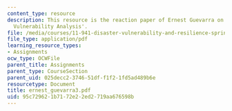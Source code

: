 ```yaml
---
content_type: resource
description: This resource is the reaction paper of Ernest Guevarra on the topic 'Community
  Vulnerability Analysis'.
file: /media/courses/11-941-disaster-vulnerability-and-resilience-spring-2005/95c729621b7172e22ed2719aa676598b_ernest_guevarra3.pdf
file_type: application/pdf
learning_resource_types:
- Assignments
ocw_type: OCWFile
parent_title: Assignments
parent_type: CourseSection
parent_uid: 025decc2-3746-51df-f1f2-1fd5ad489b6e
resourcetype: Document
title: ernest_guevarra3.pdf
uid: 95c72962-1b71-72e2-2ed2-719aa676598b
---
```

